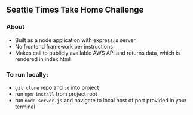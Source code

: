 ## Seattle Times Take Home Challenge

### About
* Built as a node application with express.js server
* No frontend framework per instructions
* Makes call to publicly available AWS API and returns data, which is rendered in index.html

### To run locally:
*  `git clone` repo and `cd` into project
*  run `npm install` from project root
* run `node server.js` and navigate to local host of port provided in your terminal